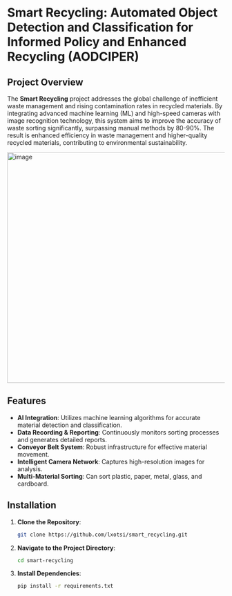 # Smart Recycling: Automated Object Detection and Classification for Informed Policy and Enhanced Recycling (AODCIPER)

## Project Overview

The **Smart Recycling** project addresses the global challenge of inefficient waste management and rising contamination rates in recycled materials. By integrating advanced machine learning (ML) and high-speed cameras with image recognition technology, this system aims to improve the accuracy of waste sorting significantly, surpassing manual methods by 80-90%. The result is enhanced efficiency in waste management and higher-quality recycled materials, contributing to environmental sustainability.

<img width="535" alt="image" src="https://github.com/user-attachments/assets/60d939a7-c775-426b-8177-868bb8643177">

## Features

- **AI Integration**: Utilizes machine learning algorithms for accurate material detection and classification.
- **Data Recording & Reporting**: Continuously monitors sorting processes and generates detailed reports.
- **Conveyor Belt System**: Robust infrastructure for effective material movement.
- **Intelligent Camera Network**: Captures high-resolution images for analysis.
- **Multi-Material Sorting**: Can sort plastic, paper, metal, glass, and cardboard.

## Installation

1. **Clone the Repository**:
   ```bash
   git clone https://github.com/lxotsi/smart_recycling.git

2. **Navigate to the Project Directory**:
   ```bash
   cd smart-recycling

3. **Install Dependencies**:
   ```bash
   pip install -r requirements.txt

   

